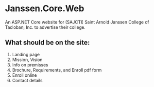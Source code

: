 # Janssen.Core.Web
An ASP.NET Core website for (SAJCTI) Saint Arnold Janssen College of Tacloban, Inc. to advertise their college.

## What should be on the site:
1. Landing page
2. Mission, Vision
3. Info on premisses
4. Brochure, Requirements, and Enroll pdf form
5. Enroll online
6. Contact details
